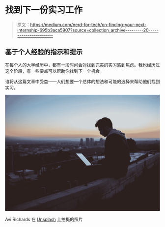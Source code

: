 # 找到下一份实习工作

> 原文：<https://medium.com/nerd-for-tech/on-finding-your-next-internship-695b3aca5907?source=collection_archive---------20----------------------->

## 基于个人经验的指示和提示

在每个人的大学经历中，都有一段时间会对找到完美的实习感到焦虑。我也经历过这个阶段，有一些要点可以帮助你找到下一个机会。

谁将从这篇文章中受益——人们想要一个总体的想法和可能的选择来帮助他们找到实习。

![](img/48d2872f9234282a57893ea5b6f5122c.png)

Avi Richards 在 [Unsplash](https://unsplash.com/s/photos/work?utm_source=unsplash&utm_medium=referral&utm_content=creditCopyText) 上拍摄的照片